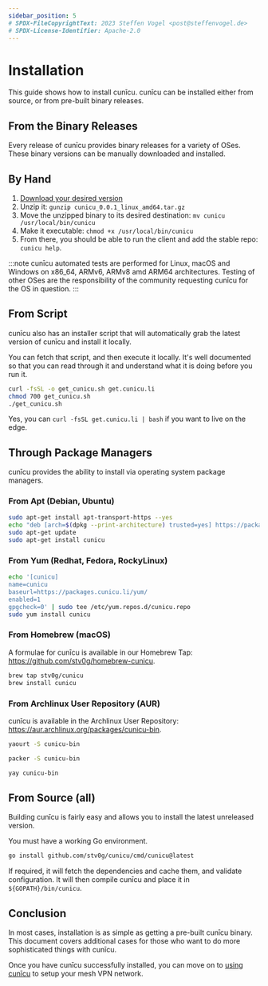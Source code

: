 ```yaml
---
sidebar_position: 5
# SPDX-FileCopyrightText: 2023 Steffen Vogel <post@steffenvogel.de>
# SPDX-License-Identifier: Apache-2.0
---
```


# Installation

This guide shows how to install cunīcu.
cunīcu can be installed either from source, or from pre-built binary releases.

## From the Binary Releases

Every release of cunīcu provides binary releases for a variety of OSes.
These binary versions can be manually downloaded and installed.

## By Hand

1.  [Download your desired version](https://github.com/stv0g/cunicu/releases)
2.  Unzip it: `gunzip cunicu_0.0.1_linux_amd64.tar.gz`
3.  Move the unzipped binary to its desired destination: `mv cunicu /usr/local/bin/cunicu`
4.  Make it executable: `chmod +x /usr/local/bin/cunicu`
5.  From there, you should be able to run the client and add the stable repo: `cunicu help`.

:::note
cunīcu automated tests are performed for Linux, macOS and Windows on x86_64, ARMv6, ARMv8 amd ARM64 architectures.
Testing of other OSes are the responsibility of the community requesting cunīcu for the OS in question.
:::

## From Script

cunīcu also has an installer script that will automatically grab the latest version of cunīcu and install it locally.

You can fetch that script, and then execute it locally.
It's well documented so that you can read through it and understand what it is doing before you run it.

```bash
curl -fsSL -o get_cunicu.sh get.cunicu.li
chmod 700 get_cunicu.sh
./get_cunicu.sh
```

Yes, you can `curl -fsSL get.cunicu.li | bash` if you want to live on the edge.

## Through Package Managers

cunīcu provides the ability to install via operating system package managers.

### From Apt (Debian, Ubuntu)

```bash
sudo apt-get install apt-transport-https --yes
echo "deb [arch=$(dpkg --print-architecture) trusted=yes] https://packages.cunicu.li/apt/ /" | sudo tee /etc/apt/sources.list.d/cunicu.list
sudo apt-get update
sudo apt-get install cunicu
```

### From Yum (Redhat, Fedora, RockyLinux)

```bash
echo '[cunicu]
name=cunicu
baseurl=https://packages.cunicu.li/yum/
enabled=1
gpgcheck=0' | sudo tee /etc/yum.repos.d/cunicu.repo
sudo yum install cunicu
```

### From Homebrew (macOS)

A formulae for cunīcu is available in our Homebrew Tap: https://github.com/stv0g/homebrew-cunicu.

```bash
brew tap stv0g/cunicu
brew install cunicu
```

### From Archlinux User Repository (AUR)

cunīcu is available in the Archlinux User Repository: https://aur.archlinux.org/packages/cunicu-bin.

```bash title="via Yaourt"
yaourt -S cunicu-bin
```

```bash title="or via Packer"
packer -S cunicu-bin
```

```bash title="or via yay"
yay cunicu-bin
```

## From Source (all)

Building cunīcu is fairly easy and allows you to install the latest unreleased version.

You must have a working Go environment.

```bash
go install github.com/stv0g/cunicu/cmd/cunicu@latest
```

If required, it will fetch the dependencies and cache them, and validate configuration.
It will then compile cunīcu and place it in `${GOPATH}/bin/cunicu`.

## Conclusion

In most cases, installation is as simple as getting a pre-built cunīcu binary.
This document covers additional cases for those who want to do more sophisticated things with cunīcu.

Once you have cunīcu successfully installed, you can move on to [using cunīcu](./usage/index.md) to setup your mesh VPN network.
